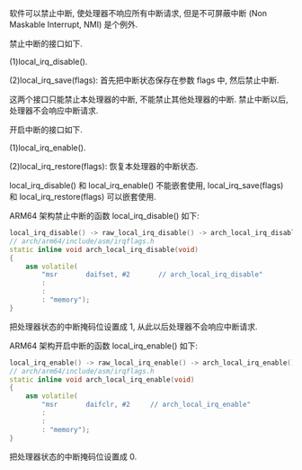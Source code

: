 

软件可以禁止中断, 使处理器不响应所有中断请求, 但是不可屏蔽中断 (Non Maskable Interrupt, NMI) 是个例外.

禁止中断的接口如下.

(1)local_irq_disable().

(2)local_irq_save(flags): 首先把中断状态保存在参数 flags 中, 然后禁止中断.

这两个接口只能禁止本处理器的中断, 不能禁止其他处理器的中断. 禁止中断以后, 处理器不会响应中断请求.

开启中断的接口如下.

(1)local_irq_enable().

(2)local_irq_restore(flags): 恢复本处理器的中断状态.

local_irq_disable() 和 local_irq_enable() 不能嵌套使用, local_irq_save(flags) 和 local_irq_restore(flags) 可以嵌套使用.

ARM64 架构禁止中断的函数 local_irq_disable() 如下:

```cpp
local_irq_disable() -> raw_local_irq_disable() -> arch_local_irq_disable()
// arch/arm64/include/asm/irqflags.h
static inline void arch_local_irq_disable(void)
{
    asm volatile(
        "msr       daifset, #2       // arch_local_irq_disable"
        :
        :
        : "memory");
}
```

把处理器状态的中断掩码位设置成 1, 从此以后处理器不会响应中断请求.

ARM64 架构开启中断的函数 local_irq_enable() 如下:

```cpp
local_irq_enable() -> raw_local_irq_enable() -> arch_local_irq_enable()
// arch/arm64/include/asm/irqflags.h
static inline void arch_local_irq_enable(void)
{
    asm volatile(
        "msr       daifclr, #2     // arch_local_irq_enable"
        :
        :
        : "memory");
}
```

把处理器状态的中断掩码位设置成 0.
